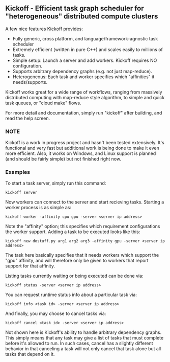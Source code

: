 ## Kickoff - Efficient task graph scheduler for "heterogeneous" distributed compute clusters

A few nice features Kickoff provides:

* Fully generic, cross platform, and language/framework-agnostic task scheduler
* Extremely efficient (written in pure C++) and scales easily to millions of tasks.
* Simple setup: Launch a server and add workers. Kickoff requires NO configuration.
* Supports arbitrary dependency graphs (e.g. not just map-reduce).
* Heterogeneous: Each task and worker specifies which "affinities" it needs/supports.

Kickoff works great for a wide range of workflows, ranging from massively distributed computing with map-reduce style
algorithm, to simple and quick task queues, or "cloud make" flows.

For more detail and documentation, simply run "kickoff" after building, and read the help screen.

### NOTE

Kickoff is a work in progress project and hasn't been tested extensively. It's functional and very fast but 
additional work is being done to make it even more efficient. Also, it works on Windows, and Linux support 
is planned (and should be fairly simple) but not finished right now.

### Examples

To start a task server, simply run this command:

`kickoff server`

Now workers can connect to the server and start recieving tasks. Starting a worker process is as simple as:

`kickoff worker -affinity cpu gpu -server <server ip address>`

Note the "affinity" option; this specifies which requirement configurations the worker support. Adding a task to be
executed looks like this:

`kickoff new dostuff.py arg1 arg2 arg3 -affinity gpu -server <server ip address>`

The task here basically specifies that it needs workers which support the "gpu" affinity, and will therefore only be
given to workers that report support for that affinity.

Listing tasks currently waiting or being executed can be done via:

`kickoff status -server <server ip address>`

You can request runtime status info about a particular task via:

`kickoff info <task id> -server <server ip address>`

And finally, you may choose to cancel tasks via:

`kickoff cancel <task id> -server <server ip address>`

Not shown here is Kickoff's ability to handle arbitrary dependency graphs. This simply means that any task may
give a list of tasks that must complete before it's allowed to run. In such cases, cancel has a slightly different
behavior in that canceling a task will not only cancel that task alone but all tasks that depend on it.
